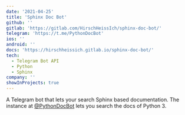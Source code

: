```yaml
---
date: '2021-04-25'
title: 'Sphinx Doc Bot'
github: ''
gitlab: 'https://gitlab.com/HirschHeissIch/sphinx-doc-bot/'
telegram: 'https://t.me/PythonDocBot'
ios: ''
android: ''
docs: 'https://hirschheissich.gitlab.io/sphinx-doc-bot/'
tech:
  - Telegram Bot API
  - Python
  - Sphinx
company: ''
showInProjects: true
---
```


A Telegram bot that lets your search Sphinx based documentation. The instance at [@PythonDocBot](https://t.me/PythonDocBot) lets you search the docs of Python 3.
